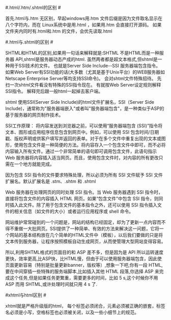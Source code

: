 #.html/.htm/.shtml的区别 #

首先.html与.htm 无区别，早起windows用.htm 文件后缀是因为文件取名显示在八个字符内，而在 Linux系统中是用.html ，如果用.htm 会直接打开源码。 如果文件夹内同时有.html和.htm 的文件，会优先读取.html 


#.html与.shtml的区别 #


SHTML和HTML的区别,如果用一句话来解释就是:SHTML 不是HTML而是一种服务器 API,shtml是服务器动态产成的html. 
虽然两者都是超文本格式,但shtml是一种用于SSI技术的文件。 也就是Server Side Include--SSI 服务器端包含指令。 如果Web Server有SSI功能的话(大多数（尤其是基于Unix平台）的WEB服务器如Netscape Enterprise Server等均支持SSI命令)。 
会对shtml文件特殊招待。 先扫一次shtml文件看没有特殊的SSI指令现在。 
有就按Web Server设定规则解释SSI指令。 解释完后跟一般html一起掉去客户端。

shtml
  使用SSI(Server Side Include)的html文件扩展名，SSI（Server Side Include)，通常称为"服务器端嵌入"或者叫"服务器端包含"，是一种类似于ASP的基于服务器的网页制作技术。

SSI工作原理：
  将内容发送到浏览器之前，可以使用“服务器端包含 (SSI)”指令将文本、图形或应用程序信息包含到网页中。例如，可以使用 SSI 包含时间/日期戳、版权声明或供客户填写并返回的表单。对于在多个文件中重复出现的文本或图形，使用包含文件是一种简便的方法。将内容存入一个包含文件中即可，而不必将内容输入所有文件。通过一个非常简单的语句即可调用包含文件，此语句指示 Web 服务器将内容插入适当网页。而且，使用包含文件时，对内容的所有更改只需在一个地方就能完成。

因为包含 SSI 指令的文件要求特殊处理，所以必须为所有 SSI 文件赋予 SSI 文件扩展名。默认扩展名是 .stm、.shtm 和 .shtml

Web 服务器在处理网页的同时处理 SSI 指令。当 Web 服务器遇到 SSI 指令时，直接将包含文件的内容插入 HTML 网页。如果“包含文件”中包含 SSI 指令，则同时插入此文件。除了用于包含文件的基本指令之外，还可以使用 SSI 指令插入文件的相关信息（如文件的大小）或者运行应用程序或 shell 命令。

  网站维护常常碰到的一个问题是，网站的结构已经固定，却为了更新一点内容而不得不重做一大批网页。SSI提供了一种简单、有效的方法来解决这一问题，它将一个网站的基本结构放在几个简单的HTML文件中（模板），以后我们要做的只是将文本传到服务器，让程序按照模板自动生成网页，从而使管理大型网站变得容易。

所以,利用SHTML格式的页面目的和 ASP 差不多，但是因为是 API 所以运转速度更快，效率更高,比ASP快，比HTML慢，但由于可以使用服务器端包含，因此使页面更新容易（特别是批量更新banner，版权等）,想象一下吧,你有一段 HTML,要在中间穿插一些特殊的服务端脚本,比如插入其他 HTML 段落,你选择 ASP 来完成这个任务,但是如果任务更繁重，需要更多的时间，比如 5 s,这个时候你不用 ASP 而用 SHTML,或许处理时间就只用 4 s 了.



#xhtml与html区别 #

xhtml就是严格升级版的html， 每个标签必须闭合，元素必须被正确的嵌套，标签名必须是小写，空格标签也必须被关闭，以及一些小细节上的规范。
